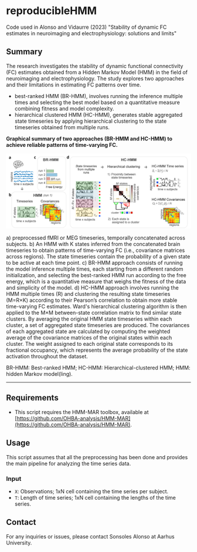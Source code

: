 # reproducibleHMM

Code used in Alonso and Vidaurre (2023) "Stability of dynamic FC estimates in neuroimaging and electrophysiology: solutions and limits"

## Summary

The research investigates the stability of dynamic functional connectivity (FC) estimates obtained from a Hidden Markov Model (HMM) in the field of neuroimaging and electrophysiology. The study explores two approaches and their limitations in estimating FC patterns over time.

- best-ranked HMM (BR-HMM), involves running the inference multiple times and selecting the best model based on a quantitative measure combining fitness and model complexity.
- hierarchical clustered HMM (HC-HMM), generates stable aggregated state timeseries by applying hierarchical clustering to the state timeseries obtained from multiple runs.



**Graphical summary of two approaches (BR-HMM and HC-HMM) to achieve reliable patterns of time-varying FC.**

![Graphical summary](figure.png)

a) preprocessed fMRI or MEG timeseries, temporally concatenated across subjects.
b) An HMM with K states inferred from the concatenated brain timeseries to obtain patterns of time-varying FC (i.e., covariance matrices across regions). The state timeseries contain the probability of a given state to be active at each time point.
c) BR-HMM approach consists of running the model inference multiple times, each starting from a different random initialization, and selecting the best-ranked HMM run according to the free energy, which is a quantitative measure that weighs the fitness of the data and simplicity of the model.
d) HC-HMM approach involves running the HMM multiple times (R) and clustering the resulting state timeseries (M=R×K) according to their Pearson’s correlation to obtain more stable time-varying FC estimates. Ward's hierarchical clustering algorithm is then applied to the M×M between-state correlation matrix to find similar state clusters. By averaging the original HMM state timeseries within each cluster, a set of aggregated state timeseries are produced. The covariances of each aggregated state are calculated by computing the weighted average of the covariance matrices of the original states within each cluster. The weight assigned to each original state corresponds to its fractional occupancy, which represents the average probability of the state activation throughout the dataset.

BR-HMM: Best-ranked HMM; HC-HMM: Hierarchical-clustered HMM; HMM: hidden Markov model(ling).

---


## Requirements

- This script requires the HMM-MAR toolbox, available at [https://github.com/OHBA-analysis/HMM-MAR](https://github.com/OHBA-analysis/HMM-MAR).

## Usage

This script assumes that all the preprocessing has been done and provides the main pipeline for analyzing the time series data.

### Input

- `X`: Observations; 1xN cell containing the time series per subject.
- `T`: Length of time series; 1xN cell containing the lengths of the time series.

## Contact

For any inquiries or issues, please contact Sonsoles Alonso at Aarhus University.
